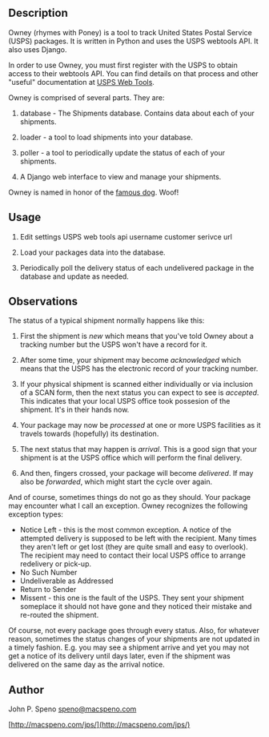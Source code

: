 Description
-----------

Owney (rhymes with Poney) is a tool to track United States Postal Service (USPS) packages. It is written
in Python and uses the USPS webtools API. It also uses Django.

In order to use Owney, you must first register with the USPS to obtain access to their webtools API. You can find details on that process and other "useful" documentation at [USPS Web Tools](http://www.usps.com/webtools/).

Owney is comprised of several parts. They are:

1. database - The Shipments database. Contains data about each of your shipments. 

1. loader - a tool to load shipments into your database.

1. poller - a tool to periodically update the status of each of your shipments. 

1. A Django web interface to view and manage your shipments.

Owney is named in honor of the [famous dog](http://www.postalmuseum.si.edu/exhibits/2c1f_owney.html). Woof!

Usage
-----

1. Edit settings
        USPS web tools api username
        customer serivce url

1. Load your packages data into the database.

1. Periodically poll the delivery status of each undelivered package in the database and update as needed.

Observations
------------

The status of a typical shipment normally happens like this:

1. First the shipment is *new* which means that you've told Owney about a tracking
number but the USPS won't have a record for it.

1. After some time, your shipment may become *acknowledged* which means that the USPS
has the electronic record of your tracking number.

1. If your physical shipment is scanned either individually or via inclusion of a SCAN
form, then the next status you can expect to see is *accepted*. This indicates that
your local USPS office took possesion of the shipment. It's in their hands now.

1. Your package may now be *processed* at one or more USPS facilities as it travels
towards (hopefully) its destination.

1. The next status that may happen is *arrival*. This is a good sign that your
shipment is at the USPS office which will perform the final delivery.

1. And then, fingers crossed, your package will become *delivered*. If may also be
*forwarded*, which might start the cycle over again.

And of course, sometimes things do not go as they should. Your package may encounter
what I call an exception. Owney recognizes the following exception types:

* Notice Left - this is the most common exception. A notice of the attempted delivery is
supposed to be left with the recipient. Many times they aren't left or get lost
(they are quite small and easy to overlook). The recipient may need to contact their
local USPS office to arrange redelivery or pick-up.
* No Such Number
* Undeliverable as Addressed
* Return to Sender
* Missent - this one is the fault of the USPS. They sent your shipment someplace it
should not have gone and they noticed their mistake and re-routed the shipment.

Of course, not every package goes through every status. Also, for whatever reason,
sometimes the status changes of your shipments are not updated in a timely fashion.
E.g. you may see a shipment arrive and yet you may not get a notice of its delivery
until days later, even if the shipment was delivered on the same day as the arrival
notice.

Author
------
John P. Speno speno@macspeno.com

[http://macspeno.com/jps/](http://macspeno.com/jps/)
